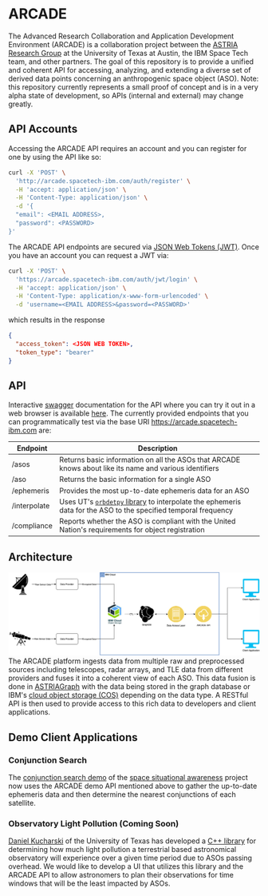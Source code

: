 # ARCADE

The Advanced Research Collaboration and Application Development Environment (ARCADE) is a collaboration project between the [ASTRIA Research Group](https://sites.utexas.edu/moriba/) at the University of Texas at Austin, the IBM Space Tech team, and other partners. The goal of this repository is to provide a unified and coherent API for accessing, analyzing, and extending a diverse set of derived data points concerning an anthropogenic space object (ASO). Note: this repository currently represents a small proof of concept and is in a very alpha state of development, so APIs (internal and external) may change greatly.


## API Accounts

Accessing the ARCADE API requires an account and you can register for one by using the API like so:

```bash
curl -X 'POST' \
  'http://arcade.spacetech-ibm.com/auth/register' \
  -H 'accept: application/json' \
  -H 'Content-Type: application/json' \
  -d '{
  "email": <EMAIL ADDRESS>,
  "password": <PASSWORD>
}'
```

The ARCADE API endpoints are secured via [JSON Web Tokens (JWT)](https://jwt.io).  Once you have an account you can request a JWT via:
```bash
curl -X 'POST' \
  'https://arcade.spacetech-ibm.com/auth/jwt/login' \
  -H 'accept: application/json' \
  -H 'Content-Type: application/x-www-form-urlencoded' \
  -d 'username=<EMAIL ADDRESS>&password=<PASSWORD>'
```
which results in the response
```json
{
  "access_token": <JSON WEB TOKEN>,
  "token_type": "bearer"
}
```

## API

Interactive [swagger](https://swagger.io/tools/swagger-ui/) documentation for the API where you can try it out in a web browser is available [here](https://arcade.spacetech-ibm.com/docs).  The currently provided endpoints that you can programmatically test via the base URI https://arcade.spacetech-ibm.com are:

| Endpoint     | Description                                                                                                                                             |
|--------------|---------------------------------------------------------------------------------------------------------------------------------------------------------|
| /asos        | Returns basic information on all the ASOs that ARCADE knows about like its name and various identifiers                                                 |
| /aso         | Returns the basic information for a single ASO                                                                                                          |
| /ephemeris   | Provides the most up-to-date ephemeris data for an ASO                                                                                                  |
| /interpolate | Uses UT's [`orbdetpy` library](https://github.com/ut-astria/orbdetpy) to interpolate the ephemeris data for the ASO to the specified temporal frequency |
| /compliance  | Reports whether the ASO is compliant with the United Nation's requirements for object registration                                                      |


## Architecture

![img](arcade_arch.png) The ARCADE platform ingests data from multiple raw and preprocessed sources including telescopes, radar arrays, and TLE data from different providers and fuses it into a coherent view of each ASO. This data fusion is done in [ASTRIAGraph](https://sites.utexas.edu/moriba/astriagraph/) with the data being stored in the graph database or IBM's [cloud object storage (COS)](https://www.ibm.com/products/cloud-object-storage) depending on the data type. A RESTful API is then used to provide access to this rich data to developers and client applications.

## Demo Client Applications


### Conjunction Search

The [conjunction search demo](https://spaceorbits.net) of the [space situational awareness](https://github.com/ibm/spacetech-ssa) project now uses the ARCADE demo API mentioned above to gather the up-to-date ephemeris data and then determine the nearest conjunctions of each satellite.


### Observatory Light Pollution (Coming Soon)

[Daniel Kucharski](https://www.oden.utexas.edu/people/1610/) of the University of Texas has developed a [C++ library](https://github.com/danielkucharski/SatLightPollution) for determining how much light pollution a terrestrial based astronomical observatory will experience over a given time period due to ASOs passing overhead. We would like to develop a UI that utilizes this library and the ARCADE API to allow astronomers to plan their observations for time windows that will be the least impacted by ASOs.
